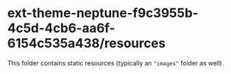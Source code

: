 # ext-theme-neptune-f9c3955b-4c5d-4cb6-aa6f-6154c535a438/resources

This folder contains static resources (typically an `"images"` folder as well).

